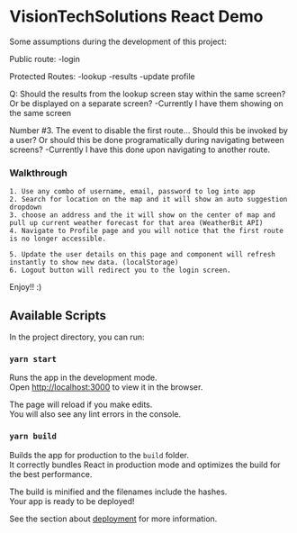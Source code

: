 # VisionTechSolutions React Demo

Some assumptions during the development of this project:

Public route:
-login

Protected Routes:
-lookup
-results
-update profile

Q: Should the results from the lookup screen stay within the same screen? Or be displayed on a separate screen?
-Currently I have them showing on the same screen

Number #3. The event to disable the first route... Should this be invoked by a user? Or should this be done programatically during navigating between screens?
-Currently I have this done upon navigating to another route.

### Walkthrough

    1. Use any combo of username, email, password to log into app
    2. Search for location on the map and it will show an auto suggestion dropdown
    3. choose an address and the it will show on the center of map and pull up current weather forecast for that area (WeatherBit API)
    4. Navigate to Profile page and you will notice that the first route is no longer accessible.

    5. Update the user details on this page and component will refresh instantly to show new data. (localStorage)
    6. Logout button will redirect you to the login screen.

Enjoy!! :)

## Available Scripts

In the project directory, you can run:

### `yarn start`

Runs the app in the development mode.\
Open [http://localhost:3000](http://localhost:3000) to view it in the browser.

The page will reload if you make edits.\
You will also see any lint errors in the console.

### `yarn build`

Builds the app for production to the `build` folder.\
It correctly bundles React in production mode and optimizes the build for the best performance.

The build is minified and the filenames include the hashes.\
Your app is ready to be deployed!

See the section about [deployment](https://facebook.github.io/create-react-app/docs/deployment) for more information.
